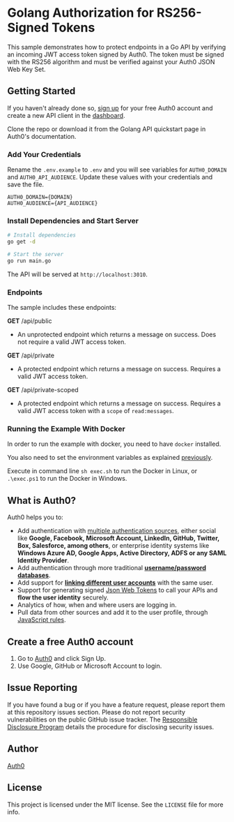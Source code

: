 # Golang Authorization for RS256-Signed Tokens

This sample demonstrates how to protect endpoints in a Go API by verifying an incoming JWT access token signed by Auth0. The token must be signed with the RS256 algorithm and must be verified against your Auth0 JSON Web Key Set.

## Getting Started

If you haven't already done so, [sign up](https://auth0.com/signup) for your free Auth0 account and create a new API client in the [dashboard](https://manage.auth0.com/).

Clone the repo or download it from the Golang API quickstart page in Auth0's documentation.

### Add Your Credentials

Rename the `.env.example` to `.env` and you will see variables for `AUTH0_DOMAIN` and `AUTH0_API_AUDIENCE`. Update these values with your credentials and save the file.

```text
AUTH0_DOMAIN={DOMAIN}
AUTH0_AUDIENCE={API_AUDIENCE}
```

### Install Dependencies and Start Server

```bash
# Install dependencies
go get -d

# Start the server
go run main.go
```

The API will be served at `http://localhost:3010`.

### Endpoints

The sample includes these endpoints:

**GET** /api/public
* An unprotected endpoint which returns a message on success. Does not require a valid JWT access token.

**GET** /api/private
* A protected endpoint which returns a message on success. Requires a valid JWT access token.

**GET** /api/private-scoped
* A protected endpoint which returns a message on success. Requires a valid JWT access token with a `scope` of `read:messages`.

### Running the Example With Docker

In order to run the example with docker, you need to have `docker` installed.

You also need to set the environment variables as explained [previously](#add-your-credentials).

Execute in command line `sh exec.sh` to run the Docker in Linux, or `.\exec.ps1` to run the Docker in Windows.

## What is Auth0?

Auth0 helps you to:

* Add authentication with [multiple authentication sources](https://docs.auth0.com/identityproviders), either social like **Google, Facebook, Microsoft Account, LinkedIn, GitHub, Twitter, Box, Salesforce, among others**, or enterprise identity systems like **Windows Azure AD, Google Apps, Active Directory, ADFS or any SAML Identity Provider**.
* Add authentication through more traditional **[username/password databases](https://docs.auth0.com/mysql-connection-tutorial)**.
* Add support for **[linking different user accounts](https://docs.auth0.com/link-accounts)** with the same user.
* Support for generating signed [Json Web Tokens](https://docs.auth0.com/jwt) to call your APIs and **flow the user identity** securely.
* Analytics of how, when and where users are logging in.
* Pull data from other sources and add it to the user profile, through [JavaScript rules](https://docs.auth0.com/rules).

## Create a free Auth0 account

1. Go to [Auth0](https://auth0.com/signup) and click Sign Up.
2. Use Google, GitHub or Microsoft Account to login.

## Issue Reporting

If you have found a bug or if you have a feature request, please report them at this repository issues section. Please do not report security vulnerabilities on the public GitHub issue tracker. The [Responsible Disclosure Program](https://auth0.com/whitehat) details the procedure for disclosing security issues.

## Author

[Auth0](https://auth0.com)

## License

This project is licensed under the MIT license. See the `LICENSE` file for more info.
